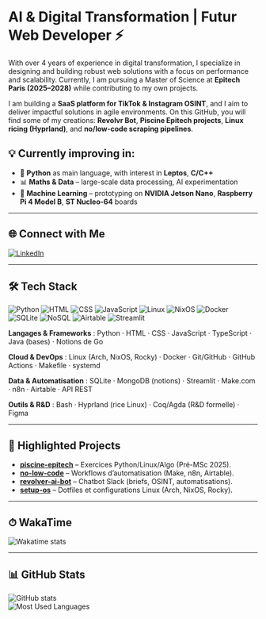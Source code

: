 # AI & Digital Transformation | Futur Web Developer ⚡

With over 4 years of experience in digital transformation, I specialize in designing and building robust web solutions with a focus on performance and scalability. Currently, I am pursuing a Master of Science at **Epitech Paris (2025–2028)** while contributing to my own projects.  

I am building a **SaaS platform for TikTok & Instagram OSINT**, and I aim to deliver impactful solutions in agile environments. On this GitHub, you will find some of my creations: **Revolvr Bot**, **Piscine Epitech projects**, **Linux ricing (Hyprland)**, and **no/low-code scraping pipelines**.  

## 💡 Currently improving in:
- 🐍 **Python** as main language, with interest in **Leptos**, **C/C++**  
- 📊 **Maths & Data** – large-scale data processing, AI experimentation  
- 🤖 **Machine Learning** – prototyping on **NVIDIA Jetson Nano**, **Raspberry Pi 4 Model B**, **ST Nucleo-64** boards 

---

## 🌐 Connect with Me
[![LinkedIn](https://img.shields.io/badge/LinkedIn-romeo--cavazza-blue?logo=linkedin&style=for-the-badge)](https://linkedin.com/in/romeo-cavazza)  

---

## 🛠 Tech Stack
![Python](https://img.shields.io/badge/Python-3776AB?logo=python&logoColor=white) ![HTML](https://img.shields.io/badge/HTML5-E34F26?logo=html5&logoColor=white) ![CSS](https://img.shields.io/badge/CSS3-1572B6?logo=css3&logoColor=white) ![JavaScript](https://img.shields.io/badge/JavaScript-F7DF1E?logo=javascript&logoColor=black) ![Linux](https://img.shields.io/badge/Linux-FCC624?logo=linux&logoColor=black) ![NixOS](https://img.shields.io/badge/NixOS-5277C3?logo=nixos&logoColor=white) ![Docker](https://img.shields.io/badge/Docker-2496ED?logo=docker&logoColor=white) ![SQLite](https://img.shields.io/badge/SQLite-003B57?logo=sqlite&logoColor=white) ![NoSQL](https://img.shields.io/badge/NoSQL-005571?logo=mongodb&logoColor=white) ![Airtable](https://img.shields.io/badge/Airtable-18BFFF?logo=airtable&logoColor=white) ![Streamlit](https://img.shields.io/badge/Streamlit-FF4B4B?logo=streamlit&logoColor=white)  

**Langages & Frameworks** : Python · HTML · CSS · JavaScript · TypeScript · Java (bases) · Notions de Go

**Cloud & DevOps** : Linux (Arch, NixOS, Rocky) · Docker · Git/GitHub · GitHub Actions · Makefile · systemd

**Data & Automatisation** : SQLite · MongoDB (notions) · Streamlit · Make.com · n8n · Airtable · API REST

**Outils & R&D** : Bash · Hyprland (rice Linux) · Coq/Agda (R&D formelle) · Figma

---

## 🌟 Highlighted Projects

- [**piscine-epitech**](https://github.com/Namtar-afk/piscine-epitech) – Exercices Python/Linux/Algo (Pré-MSc 2025).  
- [**no-low-code**](https://github.com/Namtar-afk/no-low-code) – Workflows d’automatisation (Make, n8n, Airtable).  
- [**revolver-ai-bot**](https://github.com/Namtar-afk/revolver-ai-bot) – Chatbot Slack (briefs, OSINT, automatisations).  
- [**setup-os**](https://github.com/Namtar-afk/setup-os) – Dotfiles et configurations Linux (Arch, NixOS, Rocky).  

---

## ⏱ WakaTime
<!-- ici tu pourras insérer ton badge wakatime une fois activé -->
![Wakatime stats](https://github-readme-stats.vercel.app/api/wakatime?username=Namtar-afk&layout=compact)

---

## 📊 GitHub Stats
![GitHub stats](https://github-readme-stats.vercel.app/api?username=Namtar-afk&show_icons=true&theme=radical)  
![Most Used Languages](https://github-readme-stats.vercel.app/api/top-langs/?username=Namtar-afk&layout=compact&theme=radical)
